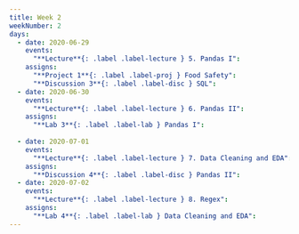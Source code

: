 ```yaml
---
title: Week 2
weekNumber: 2
days:
  - date: 2020-06-29
    events:
      "**Lecture**{: .label .label-lecture } 5. Pandas I":
    assigns:
      "**Project 1**{: .label .label-proj } Food Safety":
      "**Discussion 3**{: .label .label-disc } SQL":
  - date: 2020-06-30
    events:
      "**Lecture**{: .label .label-lecture } 6. Pandas II":
    assigns:
      "**Lab 3**{: .label .label-lab } Pandas I":
      
  - date: 2020-07-01
    events:
      "**Lecture**{: .label .label-lecture } 7. Data Cleaning and EDA":
    assigns:
      "**Discussion 4**{: .label .label-disc } Pandas II":
  - date: 2020-07-02
    events:
      "**Lecture**{: .label .label-lecture } 8. Regex":
    assigns:
      "**Lab 4**{: .label .label-lab } Data Cleaning and EDA":
---
```



<script src="../assets/js/highlight.js"></script>

